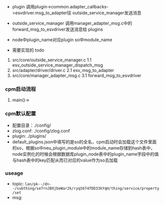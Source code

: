 - plugin 调用plugin->common.adapter_callbacks->esvdriver.msg_to_adapter往 outside_service_manager发送消息
- outside_service_manager 调用manager_adapter_msg.c中的forward_msg_to_esvdriver发送消息给 plugins
- node中plugin_name对应plugin so中module_name

- 需要实现的 todo
1. src/core/outside_service_manager.c
1.1 esv_outside_service_manager_dispatch_msg 
2. src/adapter/driver/driver.c
2.1 esv_msg_to_adapter
3. src/core/manager_adapter_msg.c
3.1 forward_msg_to_esvdriver

### cpm启动流程
1. main()->

### cpm默认配置
- 配置目录：./config/
- zlog.conf: ./config/zlog.conf
- plugin: ./plugins/
- default_plugins.json中填写的是so的全名，cpm启动时会加载这个文件里面的so，根据so中neu_plugin_module中的module_name存储到hash表中，node实例化的时候会根据数据库plugin_node表中的plugin_name字段中的值与hash表中的key匹配从而已对应的value作为so去加载

### useage
- topic: `lan/pk--/dn--/subthing/se7rnJBXjbeWar2k/ryqS674fDD33kYqH/thing/service/property/set`
- msg:
```json
```
